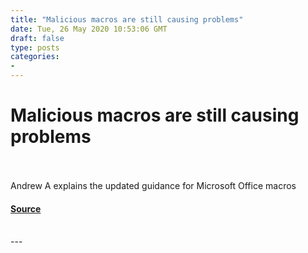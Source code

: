 ```yaml
---
title: "Malicious macros are still causing problems"
date: Tue, 26 May 2020 10:53:06 GMT
draft: false
type: posts
categories: 
- 
---
```

# Malicious macros are still causing problems

<br/>

<br/>
Andrew A explains the updated guidance for Microsoft Office macros

#### [Source](https://www.ncsc.gov.uk/blog-post/malicious-macros-are-still-causing-problems)

<br/>
---
